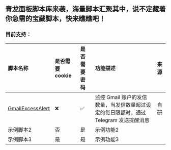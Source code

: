 ## 青龙面板脚本库来袭，海量脚本汇聚其中，说不定藏着你急需的宝藏脚本，快来瞧瞧吧！

### 目前支持：
| 脚本名称  | 是否需要cookie | 是否需要密码 | 功能描述 | 来源 |
| :---- | :--------- | :----- | :---- | :---- |
| [GmailExcessAlert](//github.com/QiQuWa/QingLong/tree/main/Gmail "GmailExcessAlert") | ❌ | ✅ | 监控 Gmail 账户的发信数量，当发信数量超过设定的每日限额时，通过 Telegram 发送提醒消息 | 自研 |
| 示例脚本2 | 否          | 是      | 示例功能2 |
| 示例脚本3 | 是          | 是      | 示例功能3 |

